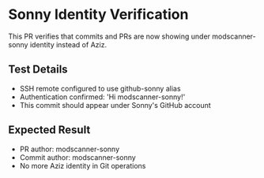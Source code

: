 # Sonny Identity Verification

This PR verifies that commits and PRs are now showing under modscanner-sonny identity instead of Aziz.

## Test Details
- SSH remote configured to use github-sonny alias
- Authentication confirmed: 'Hi modscanner-sonny!'
- This commit should appear under Sonny's GitHub account

## Expected Result
- PR author: modscanner-sonny
- Commit author: modscanner-sonny
- No more Aziz identity in Git operations

